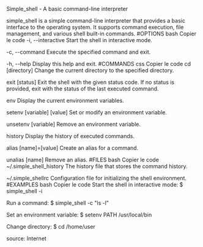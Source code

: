 Simple_shell - A basic command-line interpreter

simple_shell is a simple command-line interpreter that provides a basic interface to the operating system. It supports command execution, file management, and various shell built-in commands.
#OPTIONS
bash
Copier le code
-i, --interactive
    Start the shell in interactive mode.
    
-c, --command <command>
    Execute the specified command and exit.
    
-h, --help
    Display this help and exit.
#COMMANDS
css
Copier le code
cd [directory]
    Change the current directory to the specified directory.

exit [status]
    Exit the shell with the given status code. If no status is provided, exit with the status of the last executed command.

env
    Display the current environment variables.

setenv [variable] [value]
    Set or modify an environment variable.

unsetenv [variable]
    Remove an environment variable.
    
history
    Display the history of executed commands.

alias [name]=[value]
    Create an alias for a command.

unalias [name]
    Remove an alias.
#FILES
bash
Copier le code
~/.simple_shell_history
    The history file that stores the command history.

~/.simple_shellrc
    Configuration file for initializing the shell environment.
#EXAMPLES
bash
Copier le code
Start the shell in interactive mode:
    $ simple_shell -i

Run a command:
    $ simple_shell -c "ls -l"

Set an environment variable:
    $ setenv PATH /usr/local/bin

Change directory:
    $ cd /home/user

source: Internet
